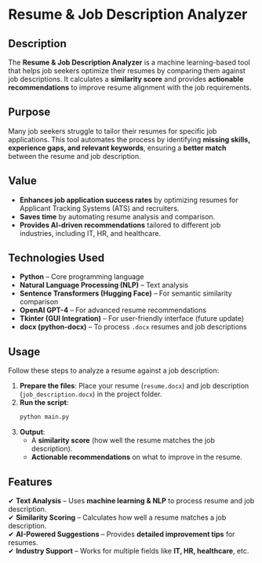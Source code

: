 # **Resume & Job Description Analyzer**

## **Description**  
The **Resume & Job Description Analyzer** is a machine learning-based tool that helps job seekers optimize their resumes by comparing them against job descriptions. It calculates a **similarity score** and provides **actionable recommendations** to improve resume alignment with the job requirements.  

## **Purpose**  
Many job seekers struggle to tailor their resumes for specific job applications. This tool automates the process by identifying **missing skills, experience gaps, and relevant keywords**, ensuring a **better match** between the resume and job description.  

## **Value**  
- **Enhances job application success rates** by optimizing resumes for Applicant Tracking Systems (ATS) and recruiters.  
- **Saves time** by automating resume analysis and comparison.  
- **Provides AI-driven recommendations** tailored to different job industries, including IT, HR, and healthcare.  

## **Technologies Used**  
- **Python** – Core programming language  
- **Natural Language Processing (NLP)** – Text analysis  
- **Sentence Transformers (Hugging Face)** – For semantic similarity comparison  
- **OpenAI GPT-4** – For advanced resume recommendations  
- **Tkinter (GUI Integration)** – For user-friendly interface (future update)  
- **docx (python-docx)** – To process `.docx` resumes and job descriptions  

## **Usage**  
Follow these steps to analyze a resume against a job description:  

1. **Prepare the files**: Place your resume (`resume.docx`) and job description (`job_description.docx`) in the project folder.  
2. **Run the script**:  
   ```bash
   python main.py
   ```  
3. **Output**:  
   - A **similarity score** (how well the resume matches the job description).  
   - **Actionable recommendations** on what to improve in the resume.  

## **Features**  
✔ **Text Analysis** – Uses **machine learning & NLP** to process resume and job description.  
✔ **Similarity Scoring** – Calculates how well a resume matches a job description.  
✔ **AI-Powered Suggestions** – Provides **detailed improvement tips** for resumes.  
✔ **Industry Support** – Works for multiple fields like **IT, HR, healthcare**, etc.  
